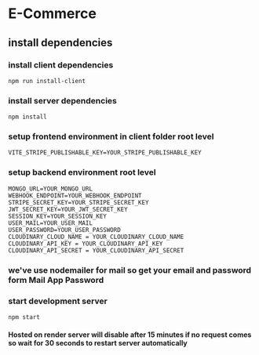 # E-Commerce

## install dependencies

### install client dependencies

```
npm run install-client
```

### install server dependencies

```
npm install
```

### setup frontend environment in client folder root level

```
VITE_STRIPE_PUBLISHABLE_KEY=YOUR_STRIPE_PUBLISHABLE_KEY
```

### setup backend environment root level

```
MONGO_URL=YOUR_MONGO_URL
WEBHOOK_ENDPOINT=YOUR_WEBHOOK_ENDPOINT
STRIPE_SECRET_KEY=YOUR_STRIPE_SECRET_KEY
JWT_SECRET_KEY=YOUR_JWT_SECRET_KEY
SESSION_KEY=YOUR_SESSION_KEY
USER_MAIL=YOUR_USER_MAIL
USER_PASSWORD=YOUR_USER_PASSWORD
CLOUDINARY_CLOUD_NAME = YOUR_CLOUDINARY_CLOUD_NAME
CLOUDINARY_API_KEY = YOUR_CLOUDINARY_API_KEY
CLOUDINARY_API_SECRET = YOUR_CLOUDINARY_API_SECRET
```
### we've use nodemailer for mail so get your email and password form Mail App Password

### start development server

```
npm start
```

#### Hosted on render server will disable after 15 minutes if no request comes so wait for 30 seconds to restart server automatically
